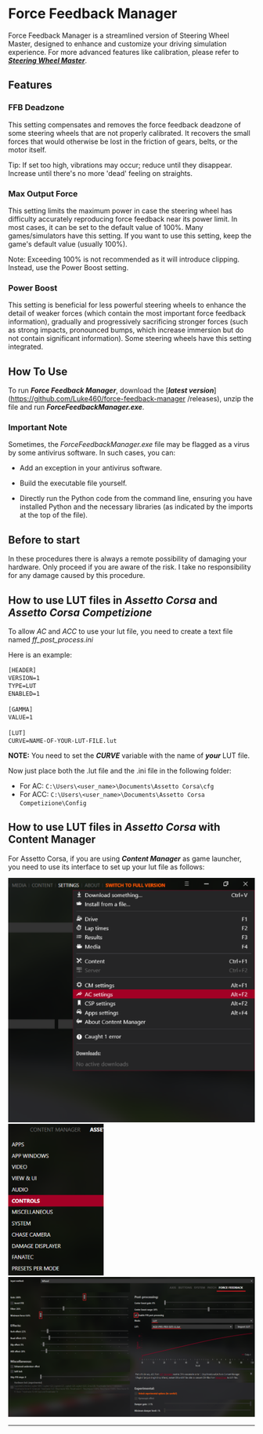 # Force Feedback Manager
Force Feedback Manager is a streamlined version of Steering Wheel Master, designed to enhance and customize your driving simulation experience. For more advanced features like calibration, please refer to [***Steering Wheel Master***](https://github.com/Luke460/steering-wheel-master).



## Features
### FFB Deadzone
This setting compensates and removes the force feedback deadzone of some steering wheels that are not properly calibrated. It recovers the small forces that would otherwise be lost in the friction of gears, belts, or the motor itself.

Tip: If set too high, vibrations may occur; reduce until they disappear. Increase until there's no more 'dead' feeling on straights.

### Max Output Force
This setting limits the maximum power in case the steering wheel has difficulty accurately reproducing force feedback near its power limit. In most cases, it can be set to the default value of 100%. Many games/simulators have this setting. If you want to use this setting, keep the game's default value (usually 100%).

Note: Exceeding 100% is not recommended as it will introduce clipping. Instead, use the Power Boost setting.

### Power Boost
This setting is beneficial for less powerful steering wheels to enhance the detail of weaker forces (which contain the most important force feedback information), gradually and progressively sacrificing stronger forces (such as strong impacts, pronounced bumps, which increase immersion but do not contain significant information). Some steering wheels have this setting integrated.

## How To Use
To run ***Force Feedback Manager***, download the [***latest version***](https://github.com/Luke460/force-feedback-manager /releases), unzip the file and run ***ForceFeedbackManager.exe***.

### Important Note
Sometimes, the *ForceFeedbackManager.exe* file may be flagged as a virus by some antivirus software. In such cases, you can:

 - Add an exception in your antivirus software.

 - Build the executable file yourself.

 - Directly run the Python code from the command line, ensuring you have installed Python and the necessary libraries (as indicated by the imports at the top of the file).

## Before to start

In these procedures there is always a remote possibility of damaging your hardware. Only proceed if you are aware of the risk. I take no responsibility for any damage caused by this procedure.

## How to use LUT files in *Assetto Corsa* and *Assetto Corsa Competizione*

To allow *AC* and *ACC* to use your lut file, you need to create a text file named *ff_post_process.ini*

Here is an example:
```
[HEADER]
VERSION=1
TYPE=LUT
ENABLED=1

[GAMMA]
VALUE=1

[LUT]
CURVE=NAME-OF-YOUR-LUT-FILE.lut
```
**NOTE:** You need to set the ***CURVE*** variable with the name of ***your*** LUT file.

Now just place both the .lut file and the .ini file in the following folder:
 - For AC: ```C:\Users\<user_name>\Documents\Assetto Corsa\cfg```
 - For ACC: ```C:\Users\<user_name>\Documents\Assetto Corsa Competizione\Config```

## How to use LUT files in *Assetto Corsa* with Content Manager

For Assetto Corsa, if you are using ***Content Manager*** as game launcher, you need to use its interface to set up your lut file as follows:

![1](images/cm-ffb-settings.png)
![2](images/cm-left-menu.png)
![3](images/cm-settings.png)

---

